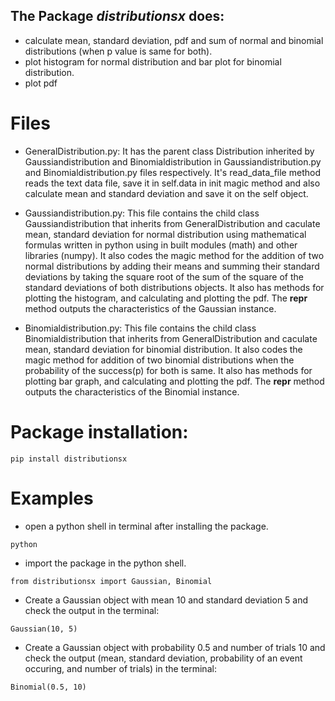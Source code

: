 ## The Package *distributionsx* does:
- calculate mean, standard deviation, pdf and sum of normal and binomial distributions (when p value is same for both).
- plot histogram for normal distribution and bar plot  for binomial distribution.
- plot pdf

# Files
- GeneralDistribution.py: It has the parent class Distribution inherited by Gaussiandistribution and Binomialdistribution in Gaussiandistribution.py and Binomialdistribution.py files respectively. It's read_data_file method reads the text data file, save it in self.data in init magic method and also calculate mean and standard deviation and save it on the self object.

- Gaussiandistribution.py: This file contains the child class Gaussiandistribution that inherits from GeneralDistribution and caculate mean, standard deviation for normal distribution using mathematical formulas written in python using in built modules (math) and other libraries (numpy). It also codes the magic method for the addition of two normal distributions by adding their means and summing their standard deviations by taking the square root of the sum of the square of the standard deviations of both distributions objects. It also has methods for plotting the histogram, and calculating and plotting the pdf. The __repr__ method outputs the characteristics of the Gaussian instance.

- Binomialdistribution.py: This file contains the child class Binomialdistribution that inherits from GeneralDistribution and caculate mean, standard deviation for binomial distribution. It also codes the magic method for addition of two binomial distributions when the probability of the success(p) for both is same. It also has methods for plotting bar graph, and calculating and plotting the pdf. The __repr__ method outputs the characteristics of the Binomial instance.

# Package installation:

 `pip install distributionsx`
  

# Examples
  
- open a python shell in terminal after installing the package.

`python`

- import the package in the python shell.

`from distributionsx import Gaussian, Binomial`

- Create a Gaussian object with mean 10 and standard deviation 5 and check the output in the terminal:
  
`Gaussian(10, 5)`

- Create a Gaussian object with probability 0.5 and number of trials 10 and check the output (mean, standard deviation, probability of an event occuring, and number of trials) in the terminal:

`Binomial(0.5, 10)`
